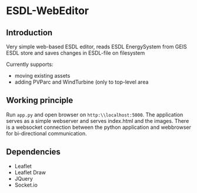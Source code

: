 # ESDL-WebEditor

## Introduction

Very simple web-based ESDL editor, reads ESDL EnergySystem from GEIS ESDL store and saves changes in ESDL-file on filesystem 

Currently supports:
- moving existing assets
- adding PVParc and WindTurbine (only to top-level area

## Working principle

Run `app.py` and open browser on `http:\\localhost:5000`. The application serves as a simple webserver and serves index.html and the images.
There is a websocket connection between the python application and webbrowser for bi-directional communication.

## Dependencies

- Leaflet
- Leaflet Draw
- JQuery
- Socket.io


